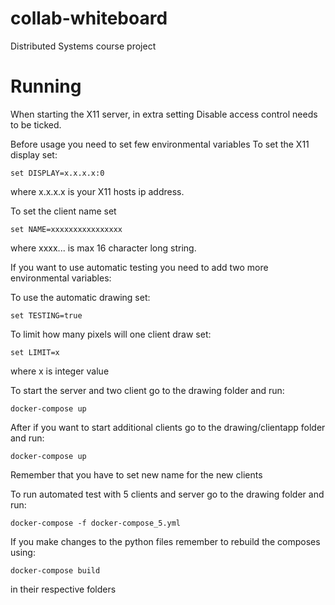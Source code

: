 # collab-whiteboard
Distributed Systems course project

# Running
When starting the X11 server, in extra setting Disable access control needs to be ticked.

Before usage you need to set few environmental variables
To set the X11 display set:
```
set DISPLAY=x.x.x.x:0
```
where x.x.x.x is your X11 hosts ip address.

To set the client name set
```
set NAME=xxxxxxxxxxxxxxxx
```
where xxxx... is max 16 character long string.

If you want to use automatic testing you need to add two more environmental variables:

To use the automatic drawing set:
```
set TESTING=true
```
To limit how many pixels will one client draw set:
```
set LIMIT=x
```
where x is integer value

To start the server and two client go to the drawing folder and run:
```
docker-compose up
```

After if you want to start additional clients go to the drawing/clientapp folder and run:
```
docker-compose up
```

Remember that you have to set new name for the new clients

To run automated test with 5 clients and server go to the drawing folder and run:
```
docker-compose -f docker-compose_5.yml
```

If you make changes to the python files remember to rebuild the composes using:
```
docker-compose build
```
in their respective folders
